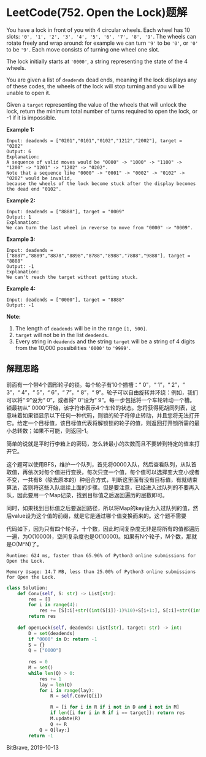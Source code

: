 # LeetCode(752. Open the Lock)题解

You have a lock in front of you with 4 circular wheels. Each wheel has 10 slots: `'0', '1', '2', '3', '4', '5', '6', '7', '8', '9'`. The wheels can rotate freely and wrap around: for example we can turn `'9'` to be `'0'`, or `'0'` to be `'9'`. Each move consists of turning one wheel one slot.

The lock initially starts at `'0000'`, a string representing the state of the 4 wheels.

You are given a list of `deadends` dead ends, meaning if the lock displays any of these codes, the wheels of the lock will stop turning and you will be unable to open it.

Given a `target` representing the value of the wheels that will unlock the lock, return the minimum total number of turns required to open the lock, or -1 if it is impossible.

**Example 1:**

```
Input: deadends = ["0201","0101","0102","1212","2002"], target = "0202"
Output: 6
Explanation:
A sequence of valid moves would be "0000" -> "1000" -> "1100" -> "1200" -> "1201" -> "1202" -> "0202".
Note that a sequence like "0000" -> "0001" -> "0002" -> "0102" -> "0202" would be invalid,
because the wheels of the lock become stuck after the display becomes the dead end "0102".
```



**Example 2:**

```
Input: deadends = ["8888"], target = "0009"
Output: 1
Explanation:
We can turn the last wheel in reverse to move from "0000" -> "0009".
```



**Example 3:**

```
Input: deadends = ["8887","8889","8878","8898","8788","8988","7888","9888"], target = "8888"
Output: -1
Explanation:
We can't reach the target without getting stuck.
```



**Example 4:**

```
Input: deadends = ["0000"], target = "8888"
Output: -1
```



**Note:**

1. The length of `deadends` will be in the range `[1, 500]`.
2. `target` will not be in the list `deadends`.
3. Every string in `deadends` and the string `target` will be a string of 4 digits from the 10,000 possibilities `'0000'` to `'9999'`.

## 解题思路

前面有一个带4个圆形轮子的锁。每个轮子有10个插槽：“ 0”，“ 1”，“ 2”，“ 3”，“ 4”，“ 5”，“ 6”，“ 7”，“ 8”，“ 9”。轮子可以自由旋转并环绕：例如，我们可以将“ 9”设为“ 0”，或者将“ 0”设为“ 9”。每一步包括将一个车轮转动一个槽。锁最初从“ 0000”开始，该字符串表示4个车轮的状态。您将获得死胡同列表，这意味着如果锁显示以下任何一种代码，则锁的轮子将停止转动，并且您将无法打开它。给定一个目标值，该目标值代表将解锁锁的轮子的值，则返回打开锁所需的最小总转数；如果不可能，则返回-1。

简单的说就是平时行李箱上的密码，怎么转最小的次数而且不要转到特定的值来打开它。

这个题可以使用BFS，维护一个队列，首先将0000入队，然后查看队列，从队首取值，再依次对每个值进行变换，每次只变一个值，每个值可以选择变大变小或者不变，一共有8（除去原本的）种组合方式，判断这里面有没有目标值，有就结束算法，否则将这些入队继续上面的步骤。但是要注意，已经进入过队列的不要再入队，因此要用一个Map记录，找到目标值之后返回遍历的层数即可。

同时，如果找到目标值之后要返回路径，所以将Map的key设为入过队列的值，然后value设为这个值的前缀，就是它是通过哪个值变换而来的。这个题不需要

代码如下，因为只有四个轮子，十个数，因此时间复杂度无非是将所有的值都遍历一遍，为O(10000)，空间复杂度也是O(10000)。如果有N个轮子，M个数，那就是O(M^N)了。

`Runtime: 624 ms, faster than 65.96% of Python3 online submissions for Open the Lock.`

`Memory Usage: 14.7 MB, less than 25.00% of Python3 online submissions for Open the Lock.`

```python
class Solution:
    def Conv(self, S: str) -> List[str]:
        res = []
        for i in range(4):
            res += [S[:i]+str((int(S[i])-1)%10)+S[i+1:], S[:i]+str((int(S[i])+1)%10)+S[i+1:]]
        return res
    
    def openLock(self, deadends: List[str], target: str) -> int:
        D = set(deadends)
        if "0000" in D: return -1
        S = {}
        Q = ["0000"]
        
        res = 0
        M = set()
        while len(Q) > 0:
            res += 1
            lay = len(Q)
            for i in range(lay):
                R = self.Conv(Q[i])

                R = [i for i in R if i not in D and i not in M]
                if len([i for i in R if i == target]): return res
                M.update(R)
                Q += R
            Q = Q[lay:]
        return -1
```

BitBrave, 2019-10-13